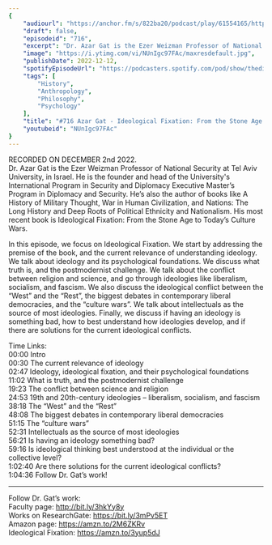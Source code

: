 ```yaml
---
{
	"audiourl": "https://anchor.fm/s/822ba20/podcast/play/61554165/https%3A%2F%2Fd3ctxlq1ktw2nl.cloudfront.net%2Fstaging%2F2022-11-2%2Fc8c1dc01-33c7-0f1a-e88d-94318d5b6454.m4a",
	"draft": false,
	"episodeid": "716",
	"excerpt": "Dr. Azar Gat is the Ezer Weizman Professor of National Security at Tel Aviv University, in Israel. He is the founder and head of the University's International Program in Security and Diplomacy Executive Master’s Program in Diplomacy and Security. He’s also the author of books like A History of Military Thought, War in Human Civilization, and Nations: The Long History and Deep Roots of Political Ethnicity and Nationalism. His most recent book is Ideological Fixation: From the Stone Age to Today’s Culture Wars.",
	"image": "https://i.ytimg.com/vi/NUnIgc97FAc/maxresdefault.jpg",
	"publishDate": 2022-12-12,
	"spotifyEpisodeUrl": "https://podcasters.spotify.com/pod/show/thedissenter/episodes/716-Azar-Gat---Ideological-Fixation-From-the-Stone-Age-to-Todays-Culture-Wars-e1rl01l",
	"tags": [
		"History",
		"Anthropology",
		"Philosophy",
		"Psychology"
	],
	"title": "#716 Azar Gat - Ideological Fixation: From the Stone Age to Today’s Culture Wars",
	"youtubeid": "NUnIgc97FAc"
}
---
```

RECORDED ON DECEMBER 2nd 2022.  
Dr. Azar Gat is the Ezer Weizman Professor of National Security at Tel Aviv University, in Israel. He is the founder and head of the University's International Program in Security and Diplomacy Executive Master’s Program in Diplomacy and Security. He’s also the author of books like A History of Military Thought, War in Human Civilization, and Nations: The Long History and Deep Roots of Political Ethnicity and Nationalism. His most recent book is Ideological Fixation: From the Stone Age to Today’s Culture Wars.

In this episode, we focus on Ideological Fixation. We start by addressing the premise of the book, and the current relevance of understanding ideology. We talk about ideology and its psychological foundations. We discuss what truth is, and the postmodernist challenge. We talk about the conflict between religion and science, and go through ideologies like liberalism, socialism, and fascism. We also discuss the ideological conflict between the “West” and the “Rest”, the biggest debates in contemporary liberal democracies, and the “culture wars”. We talk about intellectuals as the source of most ideologies. Finally, we discuss if having an ideology is something bad, how to best understand how ideologies develop, and if there are solutions for the current ideological conflicts.

Time Links:  
<time>00:00</time> Intro  
<time>00:30</time> The current relevance of ideology  
<time>02:47</time> Ideology, ideological fixation, and their psychological foundations  
<time>11:02</time> What is truth, and the postmodernist challenge  
<time>19:23</time> The conflict between science and religion  
<time>24:53</time> 19th and 20th-century ideologies – liberalism, socialism, and fascism  
<time>38:18</time> The “West” and the “Rest”  
<time>48:08</time> The biggest debates in contemporary liberal democracies  
<time>51:15</time> The “culture wars”  
<time>52:31</time> Intellectuals as the source of most ideologies  
<time>56:21</time> Is having an ideology something bad?  
<time>59:16</time> Is ideological thinking best understood at the individual or the collective level?  
<time>1:02:40</time> Are there solutions for the current ideological conflicts?  
<time>1:04:36</time> Follow Dr. Gat’s work!

---

Follow Dr. Gat’s work:  
Faculty page: http://bit.ly/3hkYy8y  
Works on ResearchGate: https://bit.ly/3mPv5ET  
Amazon page: https://amzn.to/2M6ZKRv  
Ideological Fixation: https://amzn.to/3yup5dJ
